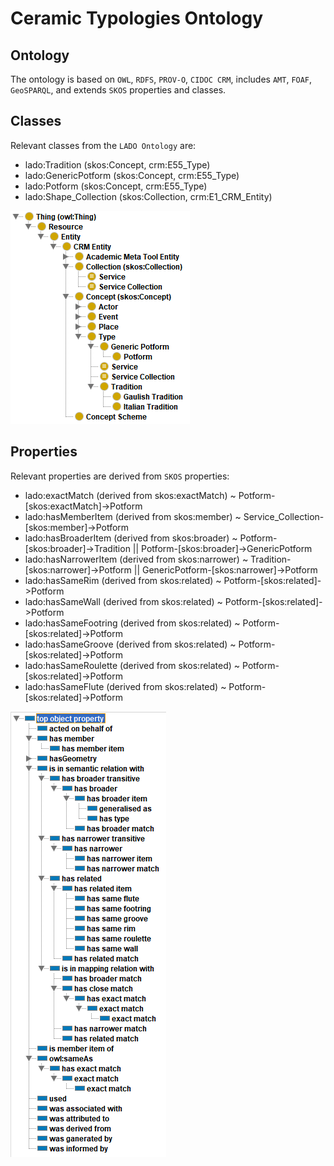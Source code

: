 # Ceramic Typologies Ontology

## Ontology

The ontology is based on `OWL`, `RDFS`, `PROV-O`, `CIDOC CRM`, includes `AMT`, `FOAF`, `GeoSPARQL`, and extends `SKOS` properties and classes.

## Classes

Relevant classes from the `LADO Ontology` are:

-   lado:Tradition (skos:Concept, crm:E55_Type)
-   lado:GenericPotform (skos:Concept, crm:E55_Type)
-   lado:Potform (skos:Concept, crm:E55_Type)
-   lado:Shape_Collection (skos:Collection, crm:E1_CRM_Entity)

![](https://raw.githubusercontent.com/RGZM/ceramictypologies-lod/main/classes.PNG?token=AB6C2Q6DFV2NSCJ52M4JFSTACQXLW)

## Properties

Relevant properties are derived from `SKOS` properties:

-   lado:exactMatch (derived from skos:exactMatch) ~ Potform-\[skos:exactMatch]->Potform
-   lado:hasMemberItem (derived from skos:member) ~ Service_Collection-\[skos:member]->Potform
-   lado:hasBroaderItem (derived from skos:broader) ~ Potform-\[skos:broader]->Tradition ||  Potform-\[skos:broader]->GenericPotform
-   lado:hasNarrowerItem (derived from skos:narrower) ~ Tradition-\[skos:narrower]->Potform ||  GenericPotform-\[skos:narrower]->Potform
-   lado:hasSameRim (derived from skos:related) ~ Potform-\[skos:related]->Potform
-   lado:hasSameWall (derived from skos:related) ~ Potform-\[skos:related]->Potform
-   lado:hasSameFootring (derived from skos:related) ~ Potform-\[skos:related]->Potform
-   lado:hasSameGroove (derived from skos:related) ~ Potform-\[skos:related]->Potform
-   lado:hasSameRoulette (derived from skos:related) ~ Potform-\[skos:related]->Potform
-   lado:hasSameFlute (derived from skos:related) ~ Potform-\[skos:related]->Potform

![](https://raw.githubusercontent.com/RGZM/ceramictypologies-lod/main/objectproperties.PNG?token=AB6C2Q6SDS6JPUF3ZNFCN7LACQXL2)
